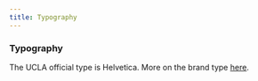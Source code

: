 ```yaml
---
title: Typography
---
```


### Typography

The UCLA official type is Helvetica. More on the brand type [here](http://brand.ucla.edu/identity/typography).
